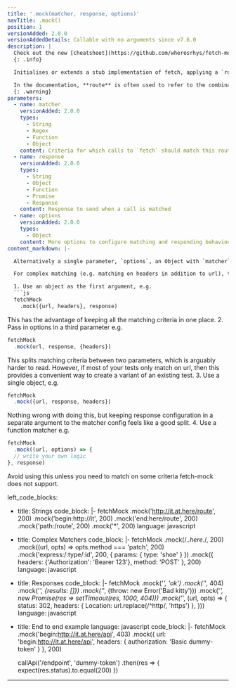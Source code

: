 ```yaml
---
title: '.mock(matcher, response, options)'
navTitle: .mock()
position: 1
versionAdded: 2.0.0
versionAddedDetails: Callable with no arguments since v7.6.0
description: |
  Check out the new [cheatsheet](https://github.com/wheresrhys/fetch-mock/blob/master/docs/cheatsheet.md)
  {: .info}

  Initialises or extends a stub implementation of fetch, applying a `route` that matches `matcher`, delivers a `Response` configured using `response`, and that respects the additional `options`. The stub will record its calls so they can be inspected later. If `.mock` is called on the top level `fetch-mock` instance, this stub function will also replace `fetch` globally. Calling `.mock()` with no arguments will carry out this stubbing without defining any mock responses.

  In the documentation, **route** is often used to refer to the combination of matching and responding behaviour set up using a single call to `mock()`
  {: .warning}
parameters:
  - name: matcher
    versionAdded: 2.0.0
    types:
      - String
      - Regex
      - Function
      - Object
    content: Criteria for which calls to `fetch` should match this route
  - name: response
    versionAdded: 2.0.0
    types:
      - String
      - Object
      - Function
      - Promise
      - Response
    content: Response to send when a call is matched
  - name: options
    versionAdded: 2.0.0
    types:
      - Object
    content: More options to configure matching and responding behaviour
content_markdown: |-

  Alternatively a single parameter, `options`, an Object with `matcher`, `response` and other options defined, can be passed in. 

  For complex matching (e.g. matching on headers in addition to url), there are 4 patterns to choose from:

  1. Use an object as the first argument, e.g. 
  ```js
  fetchMock
    .mock({url, headers}, response)
  ``` 
  This has the advantage of keeping all the matching criteria in one place.
  2. Pass in options in a third parameter e.g.
  ```js
  fetchMock
    .mock(url, response, {headers})
  ```
  This splits matching criteria between two parameters, which is arguably harder to read. However, if most of your tests only match on url, then this provides a convenient way to create a variant of an existing test.
  3. Use a single object, e.g. 
  ```js
  fetchMock
    .mock({url, response, headers})
  ```
  Nothing wrong with doing this, but keeping response configuration in a separate argument to the matcher config feels like a good split.
  4. Use a function matcher e.g. 
  ```js
  fetchMock
    .mock((url, options) => {
    // write your own logic 
  }, response)
  ```
  Avoid using this unless you need to match on some criteria fetch-mock does not support.

left_code_blocks:
  - title: Strings
    code_block: |-
      fetchMock
        .mock('http://it.at.here/route', 200)
        .mock('begin:http://it', 200)
        .mock('end:here/route', 200)
        .mock('path:/route', 200)
        .mock('*', 200)
    language: javascript
  - title: Complex Matchers
    code_block: |-
      fetchMock
        .mock(/.*\.here.*/, 200)
        .mock((url, opts) => opts.method === 'patch', 200)
        .mock('express:/:type/:id', 200, {
          params: {
            type: 'shoe'
          }
        })
        .mock({
          headers: {'Authorization': 'Bearer 123'},
          method: 'POST'
        }, 200)
    language: javascript
  - title: Responses
    code_block: |-
      fetchMock
        .mock('*', 'ok')
        .mock('*', 404)
        .mock('*', {results: []})
        .mock('*', {throw: new Error('Bad kitty')))
        .mock('*', new Promise(res => setTimeout(res, 1000, 404)))
        .mock('*', (url, opts) => {
          status: 302, 
          headers: {
            Location: url.replace(/^http/, 'https')
          }, 
        }))
    language: javascript
  - title: End to end example
    language: javascript
    code_block: |-
      fetchMock
        .mock('begin:http://it.at.here/api', 403)
        .mock({
          url: 'begin:http://it.at.here/api',
          headers: {
            authorization: 'Basic dummy-token'
          }
        }, 200)
        
      callApi('/endpoint', 'dummy-token')
        .then(res => {
          expect(res.status).to.equal(200)
        })
---
```

